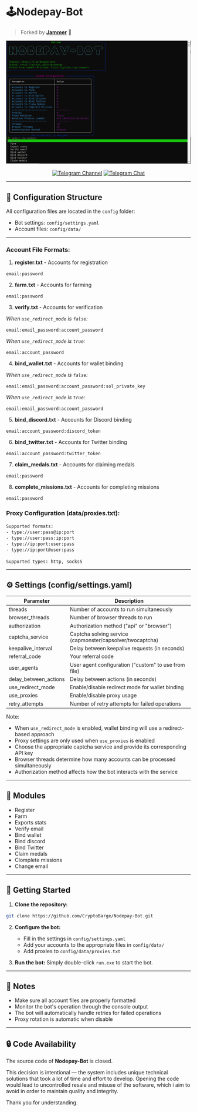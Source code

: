 # 🕹Nodepay-Bot
> Forked by [**Jammer**](https://github.com/Jaammerr) 🚀

<div>
<p align="center">
  <img src="./image/image.png" alt="Nodepay-Bot Console" width="600"/>
  
  <p align="center">
    <a href="https://t.me/BargeCrypto"><img src="https://img.shields.io/badge/CryptoBarge_|_Subscribe_⚓-5B00FF?style=for-the-badge&logo=telegram&logoColor=white" alt="Telegram Channel"></a>
    <a href="https://t.me/+nbpTp74UTnVmMmM6"><img src="https://img.shields.io/badge/Crypto$БАРЖА_|_Chat_💬-5B00FF?style=for-the-badge&logo=telegram&logoColor=white" alt="Telegram Chat"></a>
</div>

---

## 📁 Configuration Structure

All configuration files are located in the `config` folder:
- Bot settings: `config/settings.yaml`
- Account files: `config/data/`

---

### Account File Formats:

1. **register.txt** - Accounts for registration
```
email:password
```

2. **farm.txt** - Accounts for farming
```
email:password
```

3. **verify.txt** - Accounts for verification

*When `use_redirect_mode` is `false`:*
```
email:email_password:account_password
```
*When `use_redirect_mode` is `true`:*
```
email:account_password
```

4. **bind_wallet.txt** - Accounts for wallet binding

*When `use_redirect_mode` is `false`:*
```
email:email_password:account_password:sol_private_key
```
*When `use_redirect_mode` is `true`:*
```
email:email_password:account_password
```

5. **bind_discord.txt** - Accounts for Discord binding
```
email:account_password:discord_token
```

6. **bind_twitter.txt** - Accounts for Twitter binding
```
email:account_password:twitter_token
```

7. **claim_medals.txt** - Accounts for claiming medals
```
email:password
```

8. **complete_missions.txt** - Accounts for completing missions
```
email:password
```

### Proxy Configuration (data/proxies.txt):
```
Supported formats:
- type://user:pass@ip:port
- type://user:pass:ip:port
- type://ip:port:user:pass
- type://ip:port@user:pass

Supported types: http, socks5
```
---

## ⚙️ Settings (config/settings.yaml)

| Parameter            | Description                                           |
|---------------------|-------------------------------------------------------|
| threads             | Number of accounts to run simultaneously              |
| browser_threads     | Number of browser threads to run                      |
| authorization       | Authorization method ("api" or "browser")             |
| captcha_service     | Captcha solving service (capmonster/capsolver/twocaptcha) |
| keepalive_interval  | Delay between keepalive requests (in seconds)         |
| referral_code       | Your referral code                                   |
| user_agents         | User agent configuration ("custom" to use from file)  |
| delay_between_actions | Delay between actions (in seconds)                 |
| use_redirect_mode   | Enable/disable redirect mode for wallet binding      |
| use_proxies         | Enable/disable proxy usage                           |
| retry_attempts      | Number of retry attempts for failed operations       |

Note: 
- When `use_redirect_mode` is enabled, wallet binding will use a redirect-based approach
- Proxy settings are only used when `use_proxies` is enabled
- Choose the appropriate captcha service and provide its corresponding API key
- Browser threads determine how many accounts can be processed simultaneously
- Authorization method affects how the bot interacts with the service

---

## 🧩 Modules

- Register  
- Farm  
- Exports stats  
- Verify email  
- Bind wallet
- Bind discord
- Bind Twitter  
- Claim medals
- Clomplete missions
- Change email  

---

## 🚀 Getting Started

1. **Clone the repository:**
```bash
git clone https://github.com/CryptoBarge/Nodepay-Bot.git
```

2. **Configure the bot:**
   - Fill in the settings in `config/settings.yaml`
   - Add your accounts to the appropriate files in `config/data/`
   - Add proxies to `config/data/proxies.txt`

3. **Run the bot:**
Simply double-click `run.exe` to start the bot.

---

## 📝 Notes
- Make sure all account files are properly formatted
- Monitor the bot's operation through the console output
- The bot will automatically handle retries for failed operations
- Proxy rotation is automatic when disable

---

## 🔒 Code Availability

The source code of **Nodepay-Bot** is closed.

This decision is intentional — the system includes unique technical solutions that took a lot of time and effort to develop. Opening the code would lead to uncontrolled resale and misuse of the software, which i aim to avoid in order to maintain quality and integrity.

Thank you for understanding.
